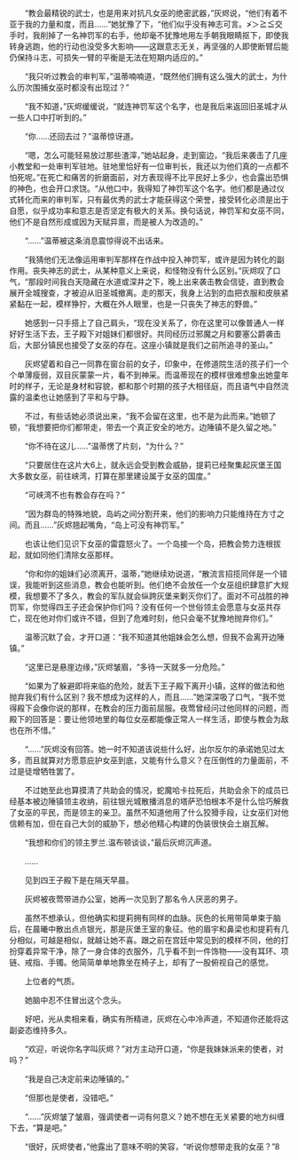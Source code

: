 　　“教会最精锐的武士，也是用来对抗凡女巫的绝密武器，”灰烬说，“他们有着不亚于我的力量和度，而且……”她犹豫了下，“他们似乎没有神志可言。≯＞≧≦交手时，我削掉了一名神罚军的右手，他却毫不犹豫地用左手朝我眼睛抠下，即使我转身逃跑，他的行动也没受多大影响——这跟意志无关，再坚强的人即使断臂后能仍保持斗志，可损失一臂的平衡是无法在短期内适应的。”

　　“我只听过教会的审判军，”温蒂喃喃道，“既然他们拥有这么强大的武士，为什么历次围捕女巫时都没有出现过？”

　　“我不知道，”灰烬缓缓说，“就连神罚军这个名字，也是我后来返回旧圣城才从一些人口中打听到的。”

　　“你……还回去过？”温蒂惊讶道。

　　“嗯，怎么可能轻易放过那些渣滓，”她站起身，走到窗边，“我后来袭击了几座小教堂和一处审判军驻地。驻地里恰好有一位审判长，我还以为他们真的一点都不怕死呢。”在死亡和痛苦的折磨面前，对方表现得不比平民好上多少，也会露出恐惧的神色，也会开口求饶。“从他口中，我得知了神罚军这个名字。他们都是通过仪式转化而来的审判军，只有最优秀的武士才能获得这个荣誉，接受转化必须是出于自愿，似乎成功率和意志是否坚定有极大的关系。换句话说，神罚军和女巫不同，他们不是自然形成或因为天赋异禀，而是被人为改造的。”

　　“……”温蒂被这条消息震惊得说不出话来。

　　“我猜他们无法像运用审判军那样在作战中投入神罚军，或许是因为转化的副作用。丧失神志的武士，从某种意义上来说，和怪物没有什么区别。”灰烬叹了口气，“那段时间我白天隐藏在水道或深井之下，晚上出来袭击教会信徒，直到教会展开全城搜查，才被迫从旧圣城撤离。走的那天，我身上沾到的血把衣服和皮肤紧紧黏在一起，模样狰狞，大概在外人眼里，也是一只丧失了神志的野兽。”

　　她感到一只手搭上了自己肩头，“现在没关系了，你在这里可以像普通人一样好好生活下去，王子殿下对姐妹们都很好。共同经历过邪魔之月和要塞公爵袭击后，大部分镇民也接受了女巫的存在。这座小镇就是我们之前所追寻的圣山。”

　　灰烬望着和自己一同靠在窗台前的女子，印象中，在修道院生活的孩子们一个个单薄瘦弱，双目灰蒙蒙一片，看不到神采。而温蒂现在的模样很难想象出她童年时的样子，无论是身材和容貌，都和那个时期的孩子大相径庭，而且语气中自然流露的温柔也让她感到了平和与宁静。

　　不过，有些话她必须说出来，“我不会留在这里，也不是为此而来。”她顿了顿，“我想要把你们都带走，带去一个真正安全的地方。边陲镇不是久留之地。”

　　“你不待在这儿……”温蒂愣了片刻，“为什么？”

　　“只要居住在这片大6上，就永远会受到教会威胁，提莉已经聚集起灰堡王国大多数女巫，前往峡湾，打算在那里建设属于女巫的国度。”

　　“可峡湾不也有教会存在吗？”

　　“因为群岛的特殊地貌，岛屿之间分割开来，他们的影响力只能维持在方寸之间。而且……”灰烬翘起嘴角，“岛上可没有神罚军。”

　　也该让他们见识下女巫的雷霆怒火了。一个岛接一个岛，把教会势力连根拔起，就如同他们清除女巫那样。

　　“你和你的姐妹们必须离开，温蒂，”她继续劝说道，“散流言招揽同伴是一个错误，我能听到这些消息，教会也能听到。他们绝不会放任一个女巫组织肆意扩大规模，我想要不了多久，教会的军队就会纵跨灰堡来剿灭你们了。面对不可战胜的神罚军，你觉得四王子还会保护你们吗？没有任何一个世俗领主会愿意与女巫共存亡，现在他对你们或许不错，但到了危难时刻，他只会毫不犹豫地抛弃你们。”

　　温蒂沉默了会，才开口道：“我不知道其他姐妹会怎么想，但我不会离开边陲镇。”

　　“这里已是悬崖边缘，”灰烬皱眉，“多待一天就多一分危险。”

　　“如果为了躲避即将来临的危险，就丢下王子殿下离开小镇，这样的做法和他抛弃我们有什么区别？我不想成为这样的人，而且……”她深深吸了口气，“我不觉得殿下会像你说的那样，在教会的压力面前屈服。夜莺曾经问过他同样的问题，而殿下的回答是：要让他领地里的每位女巫都能像正常人一样生活，即使与教会为敌也在所不惜。”

　　“……”灰烬没有回答。她一时不知道该说些什么好，出尔反尔的承诺她见过太多，而且就算对方愿意庇护女巫到底，又能有什么意义？在压倒性的力量面前，不过是徒增牺牲罢了。

　　不过她至此也算摸清了共助会的情况，蛇魔哈卡拉死后，共助会余下的成员已经基本被边陲镇领主收纳，前往银光城散播消息的塔萨恐怕根本不是什么恰巧解救了女巫的平民，而是领主的亲卫。虽然不知道他用了什么狡猾手段，让女巫们对他信赖有加，但在自己大剑的威胁下，想必他精心构建的伪装很快会土崩瓦解。

　　“我想和你们的领主罗兰.温布顿谈谈，”最后灰烬沉声道。

　　……

　　见到四王子殿下是在隔天早晨。

　　灰烬被夜莺带进办公室，她再一次见到了那名令人厌恶的男子。

　　虽然不想承认，但他确实和提莉拥有同样的血脉。灰色的长用带简单束于脑后，在晨曦中散出点点银光，那是灰堡王室的象征。他的眉宇和鼻梁也和提莉有几分相似，可越是相似，就越让她不喜。跟之前在宫廷中常见到的模样不同，他的打扮穿着异常干净，除了一身合体的衣服外，几乎看不到一件饰物——没有耳环、项链、戒指、手镯。他简简单单地靠坐在椅子上，却有了一股俯视自己的感觉。

　　上位者的气质。

　　她脑中忍不住冒出这个念头。

　　好吧，光从卖相来看，确实有所精进，灰烬在心中冷声道，不知道你还能将这副姿态维持多久。

　　“欢迎，听说你名字叫灰烬？”对方主动开口道，“你是我妹妹派来的使者，对吗？”

　　“我是自己决定前来边陲镇的。”

　　“但那也是使者，没错吧。”

　　“……”灰烬皱了皱眉，强调使者一词有何意义？她不想在无关紧要的地方纠缠下去，“算是吧。”

　　“很好，灰烬使者，”他露出了意味不明的笑容，“听说你想带走我的女巫？”8
